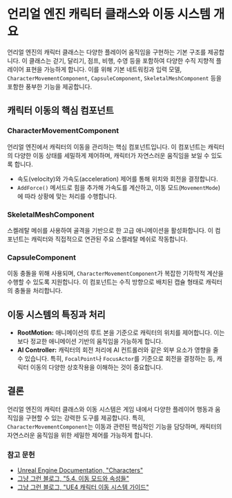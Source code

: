 # 언리얼 엔진 캐릭터 클래스와 이동 시스템 개요

언리얼 엔진의 캐릭터 클래스는 다양한 플레이어 움직임을 구현하는 기본 구조를 제공합니다. 이 클래스는 걷기, 달리기, 점프, 비행, 수영 등을 포함하여 다양한 수직 지향적 플레이어 표현을 가능하게 합니다. 이를 위해 기본 네트워킹과 입력 모델, `CharacterMovementComponent`, `CapsuleComponent`, `SkeletalMeshComponent` 등을 포함한 풍부한 기능을 제공합니다.

## 캐릭터 이동의 핵심 컴포넌트

### CharacterMovementComponent
언리얼 엔진에서 캐릭터의 이동을 관리하는 핵심 컴포넌트입니다. 이 컴포넌트는 캐릭터의 다양한 이동 상태를 세밀하게 제어하며, 캐릭터가 자연스러운 움직임을 보일 수 있도록 합니다.

- 속도(velocity)와 가속도(acceleration) 제어를 통해 위치와 회전을 결정합니다.
- `AddForce()` 메서드로 힘을 추가해 가속도를 계산하고, 이동 모드(`MovementMode`)에 따라 상황에 맞는 처리를 수행합니다.

### SkeletalMeshComponent
스켈레탈 메쉬를 사용하여 골격을 기반으로 한 고급 애니메이션을 활성화합니다. 이 컴포넌트는 캐릭터와 직접적으로 연관된 주요 스켈레탈 메쉬로 작동합니다.

### CapsuleComponent
이동 충돌을 위해 사용되며, `CharacterMovementComponent`가 복잡한 기하학적 계산을 수행할 수 있도록 지원합니다. 이 컴포넌트는 수직 방향으로 배치된 캡슐 형태로 캐릭터의 충돌을 처리합니다.

## 이동 시스템의 특징과 처리

- **RootMotion:** 애니메이션의 루트 본을 기준으로 캐릭터의 위치를 제어합니다. 이는 보다 정교한 애니메이션 기반의 움직임을 가능하게 합니다.
- **AI Controller:** 캐릭터의 회전 처리에 AI 컨트롤러와 같은 외부 요소가 영향을 줄 수 있습니다. 특히, `FocalPoint`나 `FocusActor`를 기준으로 회전을 결정하는 등, 캐릭터 이동의 다양한 상호작용을 이해하는 것이 중요합니다.

## 결론
언리얼 엔진의 캐릭터 클래스와 이동 시스템은 게임 내에서 다양한 플레이어 행동과 움직임을 구현할 수 있는 강력한 도구를 제공합니다. 특히, `CharacterMovementComponent`는 이동과 관련된 핵심적인 기능을 담당하며, 캐릭터의 자연스러운 움직임을 위한 세밀한 제어를 가능하게 합니다.

### 참고 문헌
- [Unreal Engine Documentation, "Characters"](https://dev.epicgames.com/documentation/en-us/unreal-engine/characters-in-unreal-engine?application_version=5.3)
- [그냥 그런 블로그, "5.4. 이동 모드와 속성들"](https://lifeisforu.tistory.com/332)
- [그냥 그런 블로그, "UE4 캐릭터 이동 시스템 가이드"](https://lifeisforu.tistory.com/304)
